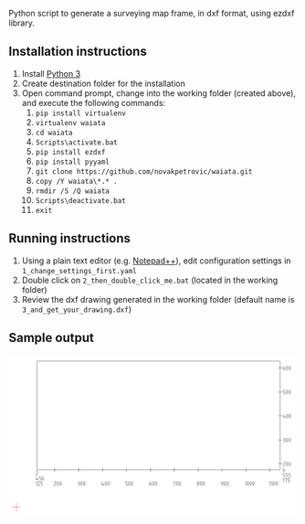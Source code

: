 Python script to generate a surveying map frame, in dxf format, using ezdxf library.

## Installation instructions

1. Install [Python 3](http://www.python.org)
1. Create destination folder for the installation
1. Open command prompt, change into the working folder (created above), and execute the following commands:
	1. `pip install virtualenv`
	1. `virtualenv waiata`
	1. `cd waiata`
	1. `Scripts\activate.bat`
	1. `pip install ezdxf`
	1. `pip install pyyaml`
	1. `git clone https://github.com/novakpetrovic/waiata.git`
	1. `copy /Y waiata\*.* .` 
	1. `rmdir /S /Q waiata`
	1. `Scripts\deactivate.bat`
	1. `exit`

## Running instructions

1. Using a plain text editor (e.g. [Notepad++](https://notepad-plus-plus.org/)), edit configuration settings in `1_change_settings_first.yaml`
1. Double click on `2_then_double_click_me.bat` (located in the working folder)
1. Review the dxf drawing generated in the working folder (default name is `3_and_get_your_drawing.dxf`)

## Sample output

![Sample output](screenshot.png)